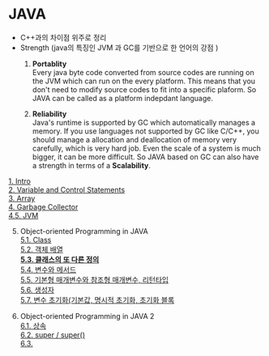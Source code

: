 # JAVA

* C++과의 차이점 위주로 정리
* Strength  (java의 특징인 JVM 과 GC를 기반으로 한 언어의 강점 )  
  1) **Portablity**   
  Every java byte code converted from source codes are running on the JVM which can run on the every platform. This means that you don't need to modify source codes to fit into a specific plaform. So JAVA can be called as a platform indepdant language.
  
  2) **Reliability**  
  Java's runtime is supported by GC which automatically manages a memory. If you use languages not supported by GC like C/C++, you should manage a allocation and deallocation of memory very carefully, which is very hard job. Even the scale of a system is much bigger, it can be more difficult. So JAVA based on GC can also have a strength in terms of a **Scalability**.   
  

[1. Intro ](/contents/languages/JAVA/Intro.md)  
[2. Variable and Control Statements ](/contents/languages/JAVA/Variable_and_ControlStatement.md)  
[3. Array ](/contents/languages/JAVA/Array.md)  
[4. Garbage Collector ](/contents/languages/JAVA/GC.md)  
[4.5. JVM](/contents/languages/JAVA/JVM.md)  

5. Object-oriented Programming in JAVA  
[5.1. Class ](/contents/languages/JAVA/Class.md)  
[5.2. 객체 배열](/contents/languages/JAVA/object_array.md)  
**[5.3. 클래스의 또 다른 정의](/contents/languages/JAVA/another_defination.md)**   
[5.4. 변수와 메서드](/contents/languages/JAVA/variable_and_method.md)  
[5.5. 기본형 매개변수와 참조형 매개변수, 리턴타입](/contents/languages/JAVA/param_and_return.md)  
[5.6. 생성자](/contents/languages/JAVA/constructor.md)  
[5.7. 변수 초기화(기본값, 명시적 초기화, 초기화 블록](/contents/languages/JAVA/initializatoin.md)  


6. Object-oriented Programming in JAVA  2  
[6.1. 상속](/contents/languages/JAVA/inheritance.md)  
[6.2. super / super()](/contents/languages/JAVA/super.md)  
[6.3. ](/contents/languages/JAVA/polymorphism.md)






